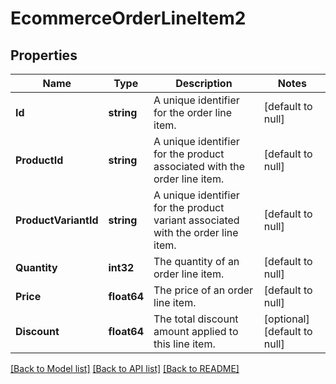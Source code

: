 # EcommerceOrderLineItem2

## Properties
Name | Type | Description | Notes
------------ | ------------- | ------------- | -------------
**Id** | **string** | A unique identifier for the order line item. | [default to null]
**ProductId** | **string** | A unique identifier for the product associated with the order line item. | [default to null]
**ProductVariantId** | **string** | A unique identifier for the product variant associated with the order line item. | [default to null]
**Quantity** | **int32** | The quantity of an order line item. | [default to null]
**Price** | **float64** | The price of an order line item. | [default to null]
**Discount** | **float64** | The total discount amount applied to this line item. | [optional] [default to null]

[[Back to Model list]](../README.md#documentation-for-models) [[Back to API list]](../README.md#documentation-for-api-endpoints) [[Back to README]](../README.md)

